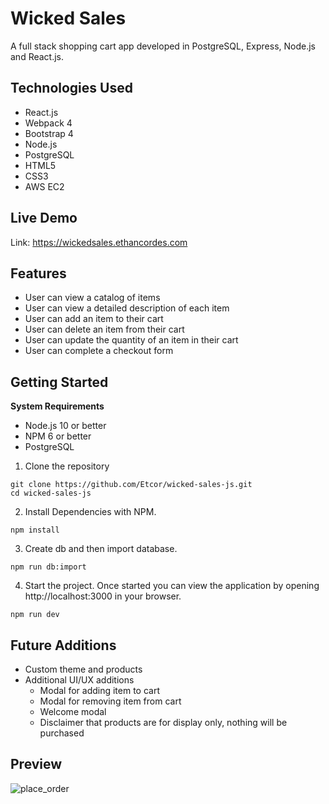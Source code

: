 # Wicked Sales

A full stack shopping cart app developed in PostgreSQL, Express, Node.js and React.js.

## Technologies Used

- React.js
- Webpack 4
- Bootstrap 4
- Node.js
- PostgreSQL
- HTML5
- CSS3
- AWS EC2

## Live Demo

Link: https://wickedsales.ethancordes.com

## Features

- User can view a catalog of items
- User can view a detailed description of each item
- User can add an item to their cart
- User can delete an item from their cart
- User can update the quantity of an item in their cart
- User can complete a checkout form

## Getting Started

**System Requirements**
 - Node.js 10 or better
 - NPM 6 or better
 - PostgreSQL

1. Clone the repository

```shell
git clone https://github.com/Etcor/wicked-sales-js.git
cd wicked-sales-js
```

2. Install Dependencies with NPM.

```shell
npm install
```

3.  Create db and then import database.

```shell
npm run db:import
```

4.  Start the project. Once started you can view the application by opening http://localhost:3000 in your browser.

```shell
npm run dev
```

## Future Additions

- Custom theme and products
- Additional UI/UX additions
  - Modal for adding item to cart
  - Modal for removing item from cart
  - Welcome modal
  - Disclaimer that products are for display only, nothing will be purchased
  
## Preview

![place_order](https://user-images.githubusercontent.com/55867613/72556364-4cca7880-3853-11ea-92bb-8e341dd9e733.gif)

